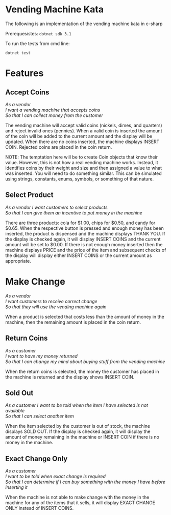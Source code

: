 # Vending Machine Kata

The following is an implementation of the vending machine kata in c-sharp

Prerequesistes:
```dotnet sdk 3.1```

To run the tests from cmd line:

```dotnet test```


# Features


## Accept Coins

  
*As a vendor*  
*I want a vending machine that accepts coins*  
*So that I can collect money from the customer*  

The vending machine will accept valid coins (nickels, dimes, and quarters) and reject invalid ones (pennies).  When a
valid coin is inserted the amount of the coin will be added to the current amount and the display will be updated.
When there are no coins inserted, the machine displays INSERT COIN.  Rejected coins are placed in the coin return.

NOTE: The temptation here will be to create Coin objects that know their value.  However, this is not how a real
  vending machine works.  Instead, it identifies coins by their weight and size and then assigned a value to what
  was inserted.  You will need to do something similar.  This can be simulated using strings, constants, enums,
  symbols, or something of that nature.

## Select Product


*As a vendor*
*I want customers to select products*  
*So that I can give them an incentive to put money in the machine*  

There are three products: cola for $1.00, chips for $0.50, and candy for $0.65.  When the respective button is pressed
and enough money has been inserted, the product is dispensed and the machine displays THANK YOU.  If the display is
checked again, it will display INSERT COINS and the current amount will be set to $0.00.  If there is not enough money
inserted then the machine displays PRICE and the price of the item and subsequent checks of the display will display
either INSERT COINS or the current amount as appropriate.

# Make Change


*As a vendor*  
*I want customers to receive correct change*  
*So that they will use the vending machine again*  

When a product is selected that costs less than the amount of money in the machine, then the remaining amount is placed
in the coin return.

## Return Coins


*As a customer*  
*I want to have my money returned*  
*So that I can change my mind about buying stuff from the vending machine*  

When the return coins is selected, the money the customer has placed in the machine is returned and the display shows
INSERT COIN.

## Sold Out


*As a customer*
*I want to be told when the item I have selected is not available*  
*So that I can select another item*

When the item selected by the customer is out of stock, the machine displays SOLD OUT.  If the display is checked again,
it will display the amount of money remaining in the machine or INSERT COIN if there is no money in the machine.

## Exact Change Only


*As a customer*  
*I want to be told when exact change is required*  
*So that I can determine if I can buy something with the money I have before inserting it*

When the machine is not able to make change with the money in the machine for any of the items that it sells, it will
display EXACT CHANGE ONLY instead of INSERT COINS.


